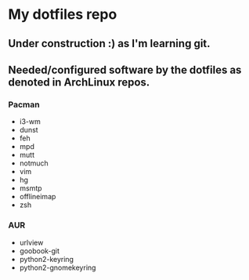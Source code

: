 # My dotfiles repo

Under construction :) as I'm learning git.
------------------------------------------

## Needed/configured software by the dotfiles as denoted in ArchLinux repos.
### Pacman
+ i3-wm
+ dunst
+ feh
+ mpd
+ mutt
+ notmuch
+ vim
+ hg
+ msmtp
+ offlineimap
+ zsh

### AUR
+ urlview
+ goobook-git
+ python2-keyring
+ python2-gnomekeyring
